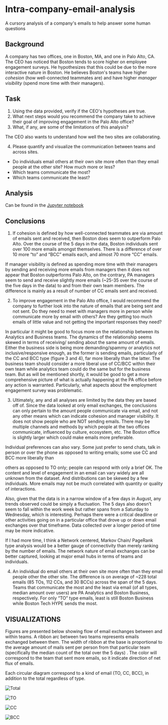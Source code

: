 # Intra-company-email-analysis
A cursory analysis of a company's emails to help answer some human questions

## Background

A company has two offices, one in Boston, MA, and one in Palo Alto, CA. The CEO has noticed that Boston tends to score higher on employee engagement surveys. He hypothesizes that this could be due to the more interactive nature in Boston. He believes Boston's teams have higher *cohesion* (how well-connected teammates are) and have higher *manager visibility* (spend more time with their managers). 

## Task
1. Using the data provided, verify if the CEO's hypotheses are true.
2. What next steps would you recommend the company take to achieve their goal of improving engagement in the Palo Alto office?
3. What, if any, are some of the limitations of this analysis?

The CEO also wants to understand how well the two sites are collaborating.

4. Please quantify and visualize the communication between teams and across sites.
* Do individuals email others at their own site more often than they email people at the other site? How much more or less?
* Which teams communicate the most?
* Which teams communicate the least?

## Analysis 

Can be found in the [Jupyter notebook](https://github.com/cicilishuaili/Intra-company-email-analysis/blob/master/Analysis.ipynb)

## Conclusions

1. If cohesion is defined by how well-connected teammates are via amount of emails
sent and received, then Boston does seem to outperform Palo Alto. Over the
course of the 5 days in the data, Boston individuals sent over 100 more emails amongst
themselves. There is a difference of over 10 more “to” and “BCC” emails each, and
almost 70 more “CC” emails.

If manager visibility is defined as spending more time with their managers by
sending and receiving more emails from managers then it does not appear that
Boston outperforms Palo Alto, on the contrary, PA managers seem to send and
receive slightly more emails (~25-35 over the course of the five days in the data) to and
from their own team members. The difference is mainly as a result of number of CC
emails sent and received.

2. To improve engagement in the Palo Alto office, I would recommend the company to
further look into the nature of emails that are being sent and not sent. Do they need
to meet with managers more in person while communicate more by email with others?
Are they getting too much emails of little value and not getting the important responses
they need?

In particular it might be good to focus more on the relationship between its Analytics and
Business teams. The dynamics of the relationship seems skewed in terms of receiving/
sending about the same amount of emails. Either the business side is being more
demanding/spammy or analytics not inclusive/responsive enough, as the former is
sending emails, particularly of the CC and BCC type (figure 3 and 4), far more liberally
than the latter. The business team should consider a more liberal use of CC/BCC within
their own team while analytics team could do the same but for the business team.
But as will be mentioned shortly, it would be good to get a more comprehensive picture
of what is actually happening at the PA office before any action is warranted.
Particularly, what aspects about the employment engagement survey was problematic.

3. Ultimately, any and all analyses are limited by the data they are based off of. Since
the data looked at only email exchanges, the conclusions can only pertain to the amount
people communicate via email, and not any other means which can indicate cohesion
and manager visibility. It does not show people who are NOT sending emails. There may
be multiple channels and methods by which people at the two offices communicate,
influenced by culture, ecosystem, etc. The Boston office is slightly larger which could
make emails more preferable.

Individual preferences can also vary. Some just prefer to send chats, talk in person or
over the phone as opposed to writing emails; some use CC and BCC more liberally than

others as opposed to TO only; people can respond with only a brief OK. The content and
level of engagement in an email can vary widely are all unknown from the dataset. And
distributions can be skewed by a few individuals. More emails may not be much
correlated with quantity or quality of interactions.

Also, given that the data is in a narrow window of a few days in August, any trends
observed could be simply a fluctuation. The 5 days also doesn’t seem to fall within the
work week but rather spans from a Saturday to Wednesday, which is interesting.
Perhaps there were a critical deadline or other activities going on in a particular office
that drove up or down email exchanges over that timeframe. Data collected over a
longer period of time may be more indicative.

If I had more time, I think a Network centered, Markov Chain/ PageRank type analysis would be a better gauge of
connectivity than merely ranking by the number of emails. The network nature of email
exchanges can be better captured, looking at major email hubs in terms of teams and
individuals.

4. An individual do email others at their own site more often than they email people
other the other site. The difference is on average of ~228 total emails (85 TOs, 112 CCs,
and 30 BCCs) across the span of the 5 days.
Teams that communicate the most and the least via email (of all types, median amount
over users) are PA Analytics and Boston Business, respectively. For only “TO” type
emails, least is still Boston Business while Boston Tech HYPE sends the most.

## VISUALIZATIONS

Figures are presented below showing flow of email exchanges between and within
teams. A ribbon arc between two teams represents emails exchanged between them.
The width of ribbon at the base is proportional to the average amount of mails sent per
person from that particular team (specifically the median count of the total over the 5
days) . The color will correspond to the team that sent more emails, so it indicate
direction of net flux of emails.

Each circular diagram correspond to a kind of email (TO, CC, BCC), in addition to the
total regardless of type.

![Total](https://github.com/cicilishuaili/Intra-company-email-analysis/blob/master/images/Total%20chord.png)

![TO](https://github.com/cicilishuaili/Intra-company-email-analysis/blob/master/images/TO%20chord.png)

![CC](https://github.com/cicilishuaili/Intra-company-email-analysis/blob/master/images/CC%20chord.png)

![BCC](https://github.com/cicilishuaili/Intra-company-email-analysis/blob/master/images/BCC%20chord.png)
